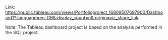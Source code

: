 Link:
https://public.tableau.com/views/Portfolioproject_16809507697900/Dashboard1?:language=en-GB&:display_count=n&:origin=viz_share_link

Note:
The Tableau dashboard project is based on the analysis performed in the SQL project.
